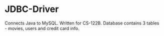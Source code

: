 # JDBC-Driver

Connects Java to MySQL. Written for CS-122B.
Database contains 3 tables - movies, users and credit card info.
